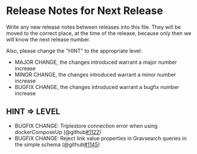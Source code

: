 # Release Notes for Next Release

Write any new release notes between releases into this file. They will be moved to the correct place,
at the time of the release, because only then we will know the next release number.

Also, please change the "HINT" to the appropriate level:
 - MAJOR CHANGE, the changes introduced warrant a major number increase
 - MINOR CHANGE, the changes introduced warrant a minor number increase
 - BUGFIX CHANGE, the changes introduced warrant a bugfix number increase


## HINT => LEVEL

- BUGFIX CHANGE: Triplestore connection error when using dockerComposeUp (@github[#1122](#1122))
- BUGFIX CHANGE: Reject link value properties in Gravsearch queries in the simple schema (@github[#1145](#1145))
